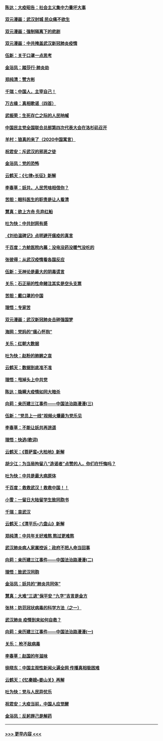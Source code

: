 #### [陈达：大疫昭告：社会主义集中力量坏大事](../pages/nsc993/n11859419.md?t=02112002) 
#### [双元漫画：武汉封城 民众痛不欲生](../pages/nsc993/n11859287.md?t=02112002) 
#### [双元漫画：强制隔离下的悲剧](../pages/nsc993/n11859244.md?t=02112002) 
#### [双元漫画：中共掩盖武汉新冠肺炎疫情](../pages/nsc993/n11858249.md?t=02112002) 
#### [伍新：关于口罩一点思考](../pages/nsc993/n11859195.md?t=02112002) 
#### [金浴凤：踏莎行‧肺炎劫](../pages/nsc993/n11858227.md?t=02112002) 
#### [郑纯清：赞方彬](../pages/nsc993/n11856803.md?t=02112002) 
#### [千瑞；中国人，主宰自己！](../pages/nsc993/n11856793.md?t=02112002) 
#### [万古缘：真相歌谣（四首）](../pages/nsc993/n11856263.md?t=02112002) 
#### [武振荣：生死存亡之际的人民呐喊](../pages/nsc993/n11856256.md?t=02112002) 
#### [中国民主党全国联合总部第四次代表大会在洛杉矶召开](../pages/nsc993/n11856344.md?t=02112002) 
#### [羊村：狼真的来了（2020中国寓言）](../pages/nsc993/n11856229.md?t=02112002) 
#### [祝君安：斥武汉的邪恶之徒](../pages/nsc993/n11855861.md?t=02112002) 
#### [金浴凤：党的恐怖](../pages/nsc993/n11855849.md?t=02112002) 
#### [云鹤天：《七律▪长征》新解](../pages/nsc993/n11855479.md?t=02112002) 
#### [李春草：妖共，人民凭啥相信你？](../pages/nsc993/n11855196.md?t=02112002) 
#### [苦胆：眼科医生的职责是让人看清](../pages/nsc993/n11853840.md?t=02112002) 
#### [慧真：欲上方舟 先弃红船](../pages/nsc993/n11853483.md?t=02112002) 
#### [吐为快：中共封网有感](../pages/nsc993/n11852575.md?t=02112002) 
#### [《刘伯温碑记》点明避开瘟疫的真言](../pages/nsc993/n11852128.md?t=02112002) 
#### [千百度：方舱医院内幕：没电没药没暖气没吃的](../pages/nsc993/n11850211.md?t=02112002) 
#### [张彼得：从武汉疫情看各国反应](../pages/nsc993/n11850102.md?t=02112002) 
#### [伍新：无神论是最大的阴毒谎言](../pages/nsc993/n11846129.md?t=02112002) 
#### [关乐：石正丽的性命赌注其实是空头支票](../pages/nsc993/n11846109.md?t=02112002) 
#### [苦胆：戴口罩的中国](../pages/nsc993/n11845576.md?t=02112002) 
#### [理悟：专家苦](../pages/nsc993/n11845564.md?t=02112002) 
#### [双元漫画：武汉新冠肺炎击碎强国梦](../pages/nsc993/n11843320.md?t=02112002) 
#### [海网：党妈的“瘟心怀抱”](../pages/nsc993/n11840740.md?t=02112002) 
#### [关乐：红朝大数据](../pages/nsc993/n11840675.md?t=02112002) 
#### [吐为快：赵粉的肺腑之哀](../pages/nsc993/n11840618.md?t=02112002) 
#### [云鹤天：数据到底准不准](../pages/nsc993/n11840325.md?t=02112002) 
#### [理悟：甩掉头上中共党](../pages/nsc993/n11838826.md?t=02112002) 
#### [陈达：隐瞒大疫情如同大暗杀](../pages/nsc993/n11838771.md?t=02112002) 
#### [向莉：亲历建三江事件——中国法治路漫漫(三)](../pages/nsc993/n11831825.md?t=02112002) 
#### [伍新：“党员上一线”视频火爆最为党乐见](../pages/nsc993/n11838200.md?t=02112002) 
#### [李春草：不能让妖共再逍遥](../pages/nsc993/n11838102.md?t=02112002) 
#### [理悟：快逃(歌词)](../pages/nsc993/n11838083.md?t=02112002) 
#### [云鹤天：《菩萨蛮▪大柏地》新解](../pages/nsc993/n11838059.md?t=02112002) 
#### [胡少江：为当局拘留八“造谣者”点赞的人，你们在忏悔吗？](../pages/nsc993/n11836801.md?t=02112002) 
#### [吐为快：中共是最大病原体](../pages/nsc993/n11836748.md?t=02112002) 
#### [千百度：救救武汉！救救中国！！](../pages/nsc993/n11836145.md?t=02112002) 
#### [小雪：一留日大陆留学生致同胞书](../pages/nsc993/n11834624.md?t=02112002) 
#### [千瑞：哀武汉](../pages/nsc993/n11833647.md?t=02112002) 
#### [云鹤天：《清平乐▪六盘山》新解](../pages/nsc993/n11833611.md?t=02112002) 
#### [郑纯清：中共年关好难熬 熬过更难熬](../pages/nsc993/n11833489.md?t=02112002) 
#### [武汉肺炎病人家属控诉：政府不把人命当回事](../pages/nsc993/n11833205.md?t=02112002) 
#### [向莉：亲历建三江事件——中国法治路漫漫(二)](../pages/nsc993/n11829102.md?t=02112002) 
#### [理悟：致武汉同胞](../pages/nsc993/n11831522.md?t=02112002) 
#### [金浴凤：妖共的“肺炎共同体”](../pages/nsc993/n11829448.md?t=02112002) 
#### [慧真：大难“三退”保平安 “九字”吉言是金方](../pages/nsc993/n11829501.md?t=02112002) 
#### [张林：防范冠状病毒的科学方法（之一）](../pages/nsc993/n11828618.md?t=02112002) 
#### [武汉肺炎 疫情到来如何自救？](../pages/nsc993/n11827632.md?t=02112002) 
#### [向莉：亲历建三江事件——中国法治路漫漫(一)](../pages/nsc993/n11827190.md?t=02112002) 
#### [关乐： 枪不敌病毒](../pages/nsc993/n11826746.md?t=02112002) 
#### [李春草：赵国的年滋味](../pages/nsc993/n11826321.md?t=02112002) 
#### [徐晓东：中国主观性新闻火遍全网 传播真相极困难](../pages/nsc993/n11826508.md?t=02112002) 
#### [云鹤天：《忆秦娥▪娄山关》再解](../pages/nsc993/n11824682.md?t=02112002) 
#### [吐为快：党与人民异忧乐](../pages/nsc993/n11824660.md?t=02112002) 
#### [祝君安：大疫当前，中国人应觉醒](../pages/nsc993/n11821946.md?t=02112002) 
#### [金浴凤：反躬罪己是解药](../pages/nsc993/n11820280.md?t=02112002) 

----
#### [ >>> 更早内容 <<< ](../indexes/nsc993-earlier.md)
